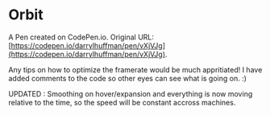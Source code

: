 # Orbit

A Pen created on CodePen.io. Original URL: [https://codepen.io/darrylhuffman/pen/vXjVJg](https://codepen.io/darrylhuffman/pen/vXjVJg).

Any tips on how to optimize the framerate would be much appritiated! 
I have added comments to the code so other eyes can see what is going on. :)

UPDATED : Smoothing on hover/expansion and everything is now moving relative to the time, so the speed will be constant accross machines. 